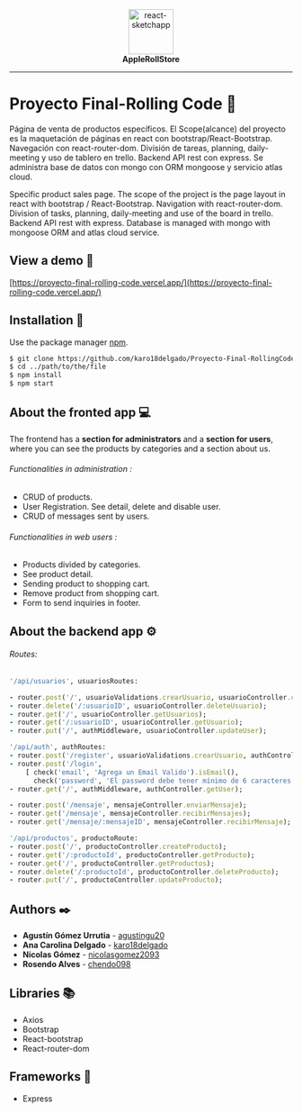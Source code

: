 <div align="center">
  <img alt="react-sketchapp" src="https://www.apple.com/v/accessibility/p/images/overview/hero_logo__bchmmzjnvys2_large_2x.png" style="max-height:150px; width:80; height: auto; max-width:100%" />
</div>
<div align="center">
  <strong>AppleRollStore</strong>
</div>


---


# Proyecto Final-Rolling Code :rocket:
Página de venta de productos específicos.
El Scope(alcance) del proyecto es la maquetación de páginas en react con bootstrap/React-Bootstrap. 
Navegación con react-router-dom. División de tareas, planning, daily-meeting y uso de tablero en trello.
Backend API rest con express. Se administra base de datos con mongo con ORM mongoose y servicio atlas cloud.

Specific product sales page.
The scope of the project is the page layout in react with bootstrap / React-Bootstrap.
Navigation with react-router-dom. Division of tasks, planning, daily-meeting and use of the board in trello.
Backend API rest with express. Database is managed with mongo with mongoose ORM and atlas cloud service.

## View a demo :pushpin:
[https://proyecto-final-rolling-code.vercel.app/](https://proyecto-final-rolling-code.vercel.app/)

## Installation :wrench:

Use the package manager [npm](https://www.npmjs.com/).

```bash
$ git clone https://github.com/karo18delgado/Proyecto-Final-RollingCode.git
$ cd ../path/to/the/file
$ npm install
$ npm start


```
## About the fronted app :computer:
The frontend has a **section for administrators** and a **section for users**, where you can see the products by categories and a section about us.

###### Functionalities in administration :
- CRUD of products.
- User Registration. See detail, delete and disable user.
- CRUD of messages sent by users.
###### Functionalities in web users :
- Products divided by categories.
- See product detail.
- Sending product to shopping cart.
- Remove product from shopping cart.
- Form to send inquiries in footer.

## About the backend app :gear:
###### Routes:
```Ruby
'/api/usuarios', usuariosRoutes:

- router.post('/', usuarioValidations.crearUsuario, usuarioController.crearUsuario);
- router.delete('/:usuarioID', usuarioController.deleteUsuario);
- router.get('/', usuarioController.getUsuarios);
- router.get('/:usuarioID', usuarioController.getUsuario);
- router.put('/', authMiddleware, usuarioController.updateUser);

'/api/auth', authRoutes:
- router.post('/register', usuarioValidations.crearUsuario, authController.register);
- router.post('/login',
    [ check('email', 'Agrega un Email Valido').isEmail(),
      check('password', 'El password debe tener mínimo de 6 caracteres').isLength({ min: 6 }),], authController.login);
- router.get('/', authMiddleware, authController.getUser);

- router.post('/mensaje', mensajeController.enviarMensaje);
- router.get('/mensaje', mensajeController.recibirMensajes);
- router.get('/mensaje/:mensajeID', mensajeController.recibirMensaje);

'/api/productos', productoRoute:
- router.post('/', productoController.createProducto);
- router.get('/:productoId', productoController.getProducto);
- router.get('/', productoController.getProductos);
- router.delete('/:productoId', productoController.deleteProducto);
- router.put('/', productoController.updateProducto);

```
## Authors :black_nib:
* **Agustín Gómez Urrutia**  - [agustingu20](https://github.com/agustingu20)
* **Ana Carolina Delgado** - [karo18delgado](https://github.com/karo18delgado)
* **Nicolas Gómez** - [nicolasgomez2093](https://github.com/nicolasgomez2093)
* **Rosendo Alves** - [chendo098](https://github.com/chendo098)

## Libraries :books:
- Axios
- Bootstrap
- React-bootstrap
- React-router-dom
## Frameworks :toolbox:
- Express



